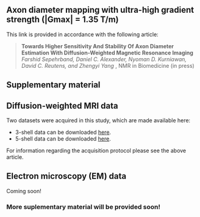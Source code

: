 ## Axon diameter mapping with ultra-high gradient strength (|Gmax| = 1.35 T/m)
This link is provided in accordance with the following article:
>**Towards Higher Sensitivity And Stability Of Axon Diameter Estimation With Diffusion-Weighted Magnetic Resonance Imaging**
>*Farshid Sepehrband, Daniel C. Alexander, Nyoman D. Kurniawan, David C. Reutens, and Zhengyi Yang*
>, NMR in Biomedicine (in press)

## Supplementary material

## Diffusion-weighted MRI data
Two datasets were acquired in this study, which are made available here:
- 3-shell data can be downloaded [here](https://dl.dropboxusercontent.com/u/17531966/3-shell.zip).
- 5-shell data can be downloaded [here](https://dl.dropboxusercontent.com/u/17531966/5-shell.zip).

For information regarding the acquisition protocol please see the above article. 

## Electron microscopy (EM) data
Coming soon!

### More suplementary material will be provided soon!

